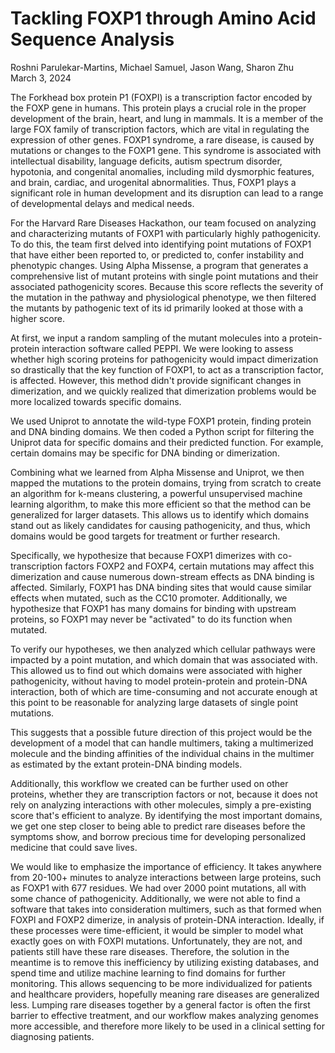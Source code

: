 # Tackling FOXP1 through Amino Acid Sequence Analysis

Roshni Parulekar-Martins, Michael Samuel, Jason Wang, Sharon Zhu  
March 3, 2024 

The Forkhead box protein P1 (FOXPI) is a transcription factor encoded by the FOXP gene in humans. This protein plays a crucial role in the proper development of the brain, heart, and lung in mammals. It is a member of the large FOX family of transcription factors, which are vital in regulating the expression of other genes. FOXP1 syndrome, a rare disease, is caused by mutations or changes to the FOXP1 gene. This syndrome is associated with intellectual disability, language deficits, autism spectrum disorder, hypotonia, and congenital anomalies, including mild dysmorphic features, and brain, cardiac, and urogenital abnormalities. Thus, FOXP1 plays a significant role in human development and its disruption can lead to a range of developmental delays and medical needs. 

For the Harvard Rare Diseases Hackathon, our team focused on analyzing and characterizing mutants of FOXP1 with particularly highly pathogenicity. To do this, the team first delved into identifying point mutations of FOXP1 that have either been reported to, or predicted to, confer instability and phenotypic changes. Using Alpha Missense, a program that generates a comprehensive list of mutant proteins with single point mutations and their associated pathogenicity scores. Because this score reflects the severity of the mutation in the pathway and physiological phenotype, we then filtered the mutants by pathogenic text of its id primarily looked at those with a higher score. 

At first, we input a random sampling of the mutant molecules into a protein-protein interaction software called PEPPI. We were looking to assess whether high scoring proteins for pathogenicity would impact dimerization so drastically that the key function of FOXP1, to act as a transcription factor, is affected. However, this method didn't provide significant changes in dimerization, and we quickly realized that dimerization problems would be more localized towards specific domains. 

We used Uniprot to annotate the wild-type FOXP1 protein, finding protein and DNA binding domains. We then coded a Python script for filtering the Uniprot data for specific domains and their predicted function. For example, certain domains may be specific for DNA binding or dimerization. 

Combining what we learned from Alpha Missense and Uniprot, we then mapped the mutations to the protein domains, trying from scratch to create an algorithm for k-means clustering, a powerful unsupervised machine learning algorithm, to make this more efficient so that the method can be generalized for larger datasets. This allows us to identify which domains stand out as likely candidates for causing pathogenicity, and thus, which domains would be good targets for treatment or further research.

Specifically, we hypothesize that because FOXP1 dimerizes with co-transcription factors FOXP2 and FOXP4, certain mutations may affect this dimerization and cause numerous down-stream effects as DNA binding is affected. Similarly, FOXP1 has DNA binding sites that would cause similar effects when mutated, such as the CC10 promoter. Additionally, we hypothesize that FOXP1 has many domains for binding with upstream proteins, so FOXP1 may never be "activated" to do its function when mutated. 

To verify our hypotheses, we then analyzed which cellular pathways were impacted by a point mutation, and which domain that was associated with. This allowed us to find out which domains were associated with higher pathogenicity, without having to model protein-protein and protein-DNA interaction, both of which are time-consuming and not accurate enough at this point to be reasonable for analyzing large datasets of single point mutations. 

This suggests that a possible future direction of this project would be the development of a model that can handle multimers, taking a multimerized molecule and the binding affinities of the individual chains in the multimer as estimated by the extant protein-DNA binding models. 

Additionally, this workflow we created can be further used on other proteins, whether they are transcription factors or not, because it does not rely on analyzing interactions with other molecules, simply a pre-existing score that's efficient to analyze. By identifying the most important domains, we get one step closer to being able to predict rare diseases before the symptoms show, and borrow precious time for developing personalized medicine that could save lives. 

We would like to emphasize the importance of efficiency. It takes anywhere from 20-100+ minutes to analyze interactions between large proteins, such as FOXP1 with 677 residues. We had over 2000 point mutations, all with some chance of pathogenicity. Additionally, we were not able to find a software that takes into consideration multimers, such as that formed when FOXPl and FOXP2 dimerize, in analysis of protein-DNA interaction. Ideally, if these processes were time-efficient, it would be simpler to model what exactly goes on with FOXPI mutations. Unfortunately, they are not, and patients still have these rare diseases. Therefore, the solution in the meantime is to remove this inefficiency by utilizing existing databases, and spend time and utilize machine learning to find domains for further monitoring. This allows sequencing to be more individualized for patients and healthcare providers, hopefully meaning rare diseases are generalized less. Lumping rare diseases together by a general factor is often the first barrier to effective treatment, and our workflow makes analyzing genomes more accessible, and therefore more likely to be used in a clinical setting for diagnosing patients.
